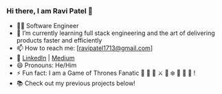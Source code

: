 ### Hi there, I am Ravi Patel 👋

<!--
**RaviPatel1713/RaviPatel1713** is a ✨ _special_ ✨ repository because its `README.md` (this file) appears on your GitHub profile. -->

- 👨‍💻 Software Engineer
- 🌱 I’m currently learning full stack engineering and the art of delivering products faster and efficiently 
- 📫 How to reach me: [ravipatel1713@gmail.com]
- 🔗 [LinkedIn](https://www.linkedin.com/in/yourprofile) | [Medium](https://medium.com/@rp001713)
- 😄 Pronouns: He/Him 
- ⚡ Fun fact: I am a Game of Thrones Fanatic 👸 👑 🐉 ⚔ 🦁 ❄️ 🍷 🤴 🏹 !
- 📚 Check out my previous projects below!

<!-- - 🌐 [Personal Website](https://www.example.com) -->

